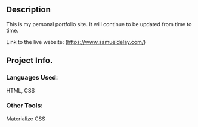 ## Description

This is my personal portfolio site. It will continue to be updated from time to time.



Link to the live website: (https://www.samueldelay.com/)

## Project Info.

### Languages Used:
HTML, CSS

### Other Tools:
Materialize CSS

 